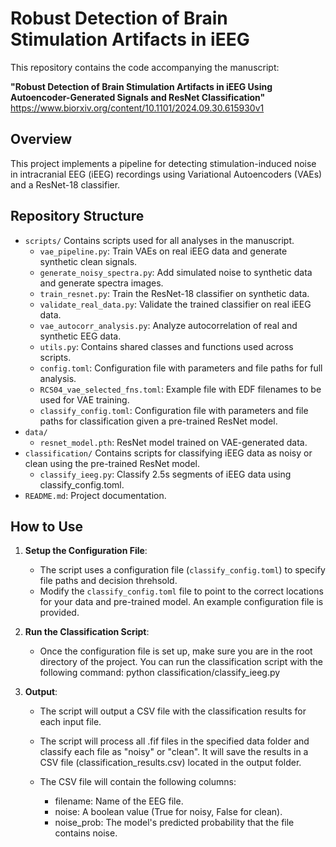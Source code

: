 # Robust Detection of Brain Stimulation Artifacts in iEEG

This repository contains the code accompanying the manuscript:

**"Robust Detection of Brain Stimulation Artifacts in iEEG Using Autoencoder-Generated Signals and ResNet Classification"**
https://www.biorxiv.org/content/10.1101/2024.09.30.615930v1

## Overview

This project implements a pipeline for detecting stimulation-induced noise in intracranial EEG (iEEG) recordings using Variational Autoencoders (VAEs) and a ResNet-18 classifier.

## Repository Structure

- `scripts/` Contains scripts used for all analyses in the manuscript.
  - `vae_pipeline.py`: Train VAEs on real iEEG data and generate synthetic clean signals.
  - `generate_noisy_spectra.py`: Add simulated noise to synthetic data and generate spectra images.
  - `train_resnet.py`: Train the ResNet-18 classifier on synthetic data.
  - `validate_real_data.py`: Validate the trained classifier on real iEEG data.
  - `vae_autocorr_analysis.py`: Analyze autocorrelation of real and synthetic EEG data.
  - `utils.py`: Contains shared classes and functions used across scripts.
  - `config.toml`: Configuration file with parameters and file paths for full analysis. 
  - `RCS04_vae_selected_fns.toml`: Example file with EDF filenames to be used for VAE training.
  - `classify_config.toml`: Configuration file with parameters and file paths for classification given a pre-trained ResNet model.
- `data/`
  - `resnet_model.pth`: ResNet model trained on VAE-generated data.
- `classification/` Contains scripts for classifying iEEG data as noisy or clean using the pre-trained ResNet model.
    - `classify_ieeg.py`: Classify 2.5s segments of iEEG data using classify_config.toml.
- `README.md`: Project documentation.

## How to Use

1. **Setup the Configuration File**:
   - The script uses a configuration file (`classify_config.toml`) to specify file paths and decision threhsold.   
   - Modify the `classify_config.toml` file to point to the correct locations for your data and pre-trained model. An example configuration file is provided.

2. **Run the Classification Script**:
   - Once the configuration file is set up, make sure you are in the root directory of the project. You can run the classification script with the following command:
   python classification/classify_ieeg.py

3. **Output**:
   - The script will output a CSV file with the classification results for each input file.
   - The script will process all .fif files in the specified data folder and classify each file as "noisy" or "clean". It will save the results in a CSV file (classification_results.csv) located in the output folder.

   - The CSV file will contain the following columns:
        - filename: Name of the EEG file.
        - noise: A boolean value (True for noisy, False for clean).
        - noise_prob: The model's predicted probability that the file contains noise.
